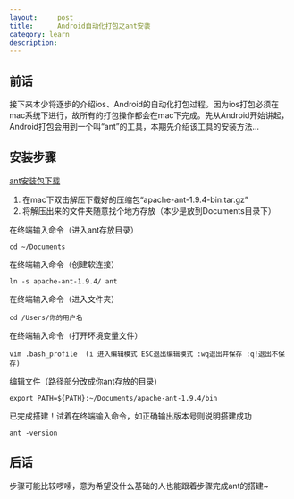 ```yaml
---
layout:     post
title:      Android自动化打包之ant安装
category: learn
description:
---
```


## 前话
接下来本少将逐步的介绍ios、Android的自动化打包过程。因为ios打包必须在mac系统下进行，故所有的打包操作都会在mac下完成。先从Android开始讲起，Android打包会用到一个叫“ant”的工具，本期先介绍该工具的安装方法...

## 安装步骤
[ant安装包下载][]<br>
1. 在mac下双击解压下载好的压缩包“apache-ant-1.9.4-bin.tar.gz”<br>
2. 将解压出来的文件夹随意找个地方存放（本少是放到Documents目录下）<br>

在终端输入命令（进入ant存放目录）<br>

	cd ~/Documents
在终端输入命令（创建软连接）<br>

	ln -s apache-ant-1.9.4/ ant
在终端输入命令（进入文件夹）<br>

	cd /Users/你的用户名
在终端输入命令（打开环境变量文件）<br>

	vim .bash_profile  (i 进入编辑模式 ESC退出编辑模式 :wq退出并保存 :q!退出不保存)
编辑文件（路径部分改成你ant存放的目录）<br>

	export PATH=${PATH}:~/Documents/apache-ant-1.9.4/bin
已完成搭建！试着在终端输入命令，如正确输出版本号则说明搭建成功<br>

	ant -version
	
## 后话
步骤可能比较啰嗦，意为希望没什么基础的人也能跟着步骤完成ant的搭建~





[ant安装包下载]:    http://ant.apache.org/bindownload.cgi  "ant安装包下载"
